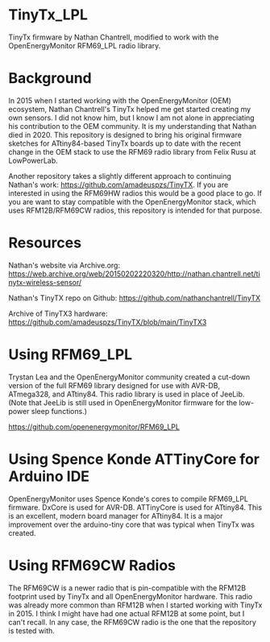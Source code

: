 # TinyTx_LPL
TinyTx firmware by Nathan Chantrell, modified to work with the OpenEnergyMonitor RFM69_LPL radio library.

# Background
In 2015 when I started working with the OpenEnergyMonitor (OEM) ecosystem, Nathan Chantrell's TinyTx helped me get started creating my own sensors. I did not know him, but I know I am not alone in appreciating his contribution to the OEM community. It is my understanding that Nathan died in 2020. This repository is designed to bring his original firmware sketches for ATtiny84-based TinyTx boards up to date with the recent change in the OEM stack to use the RFM69 radio library from Felix Rusu at LowPowerLab. 

Another repository takes a slightly different approach to continuing Nathan's work: https://github.com/amadeuspzs/TinyTX. If you are interested in using the RFM69HW radios this would be a good place to go. If you are want to stay compatible with the OpenEnergyMonitor stack, which uses RFM12B/RFM69CW radios, this repository is intended for that purpose.

# Resources
Nathan's website via Archive.org: https://web.archive.org/web/20150202220320/http://nathan.chantrell.net/tinytx-wireless-sensor/

Nathan's TinyTX repo on Github: https://github.com/nathanchantrell/TinyTX

Archive of TinyTX3 hardware: https://github.com/amadeuspzs/TinyTX/blob/main/TinyTX3

# Using RFM69_LPL
Trystan Lea and the OpenEnergyMonitor community created a cut-down version of the full RFM69 library designed for use with AVR-DB, ATmega328, and ATtiny84. This radio library is used in place of JeeLib. (Note that JeeLib is still used in OpenEnergyMonitor firmware for the low-power sleep functions.)

https://github.com/openenergymonitor/RFM69_LPL

# Using Spence Konde ATTinyCore for Arduino IDE
OpenEnergyMonitor uses Spence Konde's cores to compile RFM69_LPL firmware. DxCore is used for AVR-DB. ATTinyCore is used for ATtiny84. This is an excellent, modern board manager for ATtiny84. It is a major improvement over the arduino-tiny core that was typical when TinyTx was created.

# Using RFM69CW Radios
The RFM69CW is a newer radio that is pin-compatible with the RFM12B footprint used by TinyTx and all OpenEnergyMonitor hardware. This radio was already more common than RFM12B when I started working with TinyTx in 2015. I think I might have had one actual RFM12B at some point, but I can't recall. In any case, the RFM69CW radio is the one that the repository is tested with.
